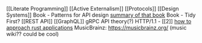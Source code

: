 [[Literate Programming]]
[[Active Externalism]]
[[Protocols]]
[[Design Systems]]
Book - Patterns for API design
[summary of that book](https://shahbhat.medium.com/patterns-for-api-design-7cf38ff5139)
Book - Tidy First?
[[REST API]]
[[GraphQL]]
gRPC
API theory(?)
HTTP/1.1 - [[2]]
[how to approach rust applications](https://dpc.pw/posts/how-i-structure-my-apps-in-rust-and-other-languages)
MusicBrainz: https://musicbrainz.org/ (music wiki?? could be cool)